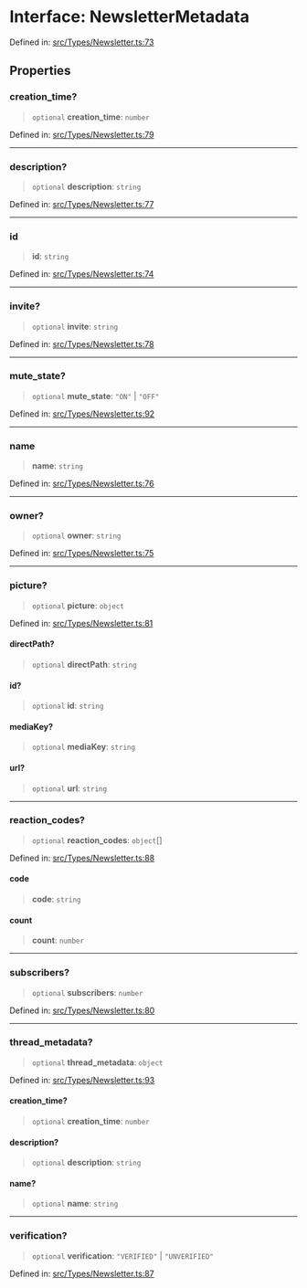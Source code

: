 # Interface: NewsletterMetadata

Defined in: [src/Types/Newsletter.ts:73](https://github.com/Fokusdotid/bail/blob/546bbbb35e652e95f45982a71bee62b2c682e4eb/src/Types/Newsletter.ts#L73)

## Properties

### creation\_time?

> `optional` **creation\_time**: `number`

Defined in: [src/Types/Newsletter.ts:79](https://github.com/Fokusdotid/bail/blob/546bbbb35e652e95f45982a71bee62b2c682e4eb/src/Types/Newsletter.ts#L79)

***

### description?

> `optional` **description**: `string`

Defined in: [src/Types/Newsletter.ts:77](https://github.com/Fokusdotid/bail/blob/546bbbb35e652e95f45982a71bee62b2c682e4eb/src/Types/Newsletter.ts#L77)

***

### id

> **id**: `string`

Defined in: [src/Types/Newsletter.ts:74](https://github.com/Fokusdotid/bail/blob/546bbbb35e652e95f45982a71bee62b2c682e4eb/src/Types/Newsletter.ts#L74)

***

### invite?

> `optional` **invite**: `string`

Defined in: [src/Types/Newsletter.ts:78](https://github.com/Fokusdotid/bail/blob/546bbbb35e652e95f45982a71bee62b2c682e4eb/src/Types/Newsletter.ts#L78)

***

### mute\_state?

> `optional` **mute\_state**: `"ON"` \| `"OFF"`

Defined in: [src/Types/Newsletter.ts:92](https://github.com/Fokusdotid/bail/blob/546bbbb35e652e95f45982a71bee62b2c682e4eb/src/Types/Newsletter.ts#L92)

***

### name

> **name**: `string`

Defined in: [src/Types/Newsletter.ts:76](https://github.com/Fokusdotid/bail/blob/546bbbb35e652e95f45982a71bee62b2c682e4eb/src/Types/Newsletter.ts#L76)

***

### owner?

> `optional` **owner**: `string`

Defined in: [src/Types/Newsletter.ts:75](https://github.com/Fokusdotid/bail/blob/546bbbb35e652e95f45982a71bee62b2c682e4eb/src/Types/Newsletter.ts#L75)

***

### picture?

> `optional` **picture**: `object`

Defined in: [src/Types/Newsletter.ts:81](https://github.com/Fokusdotid/bail/blob/546bbbb35e652e95f45982a71bee62b2c682e4eb/src/Types/Newsletter.ts#L81)

#### directPath?

> `optional` **directPath**: `string`

#### id?

> `optional` **id**: `string`

#### mediaKey?

> `optional` **mediaKey**: `string`

#### url?

> `optional` **url**: `string`

***

### reaction\_codes?

> `optional` **reaction\_codes**: `object`[]

Defined in: [src/Types/Newsletter.ts:88](https://github.com/Fokusdotid/bail/blob/546bbbb35e652e95f45982a71bee62b2c682e4eb/src/Types/Newsletter.ts#L88)

#### code

> **code**: `string`

#### count

> **count**: `number`

***

### subscribers?

> `optional` **subscribers**: `number`

Defined in: [src/Types/Newsletter.ts:80](https://github.com/Fokusdotid/bail/blob/546bbbb35e652e95f45982a71bee62b2c682e4eb/src/Types/Newsletter.ts#L80)

***

### thread\_metadata?

> `optional` **thread\_metadata**: `object`

Defined in: [src/Types/Newsletter.ts:93](https://github.com/Fokusdotid/bail/blob/546bbbb35e652e95f45982a71bee62b2c682e4eb/src/Types/Newsletter.ts#L93)

#### creation\_time?

> `optional` **creation\_time**: `number`

#### description?

> `optional` **description**: `string`

#### name?

> `optional` **name**: `string`

***

### verification?

> `optional` **verification**: `"VERIFIED"` \| `"UNVERIFIED"`

Defined in: [src/Types/Newsletter.ts:87](https://github.com/Fokusdotid/bail/blob/546bbbb35e652e95f45982a71bee62b2c682e4eb/src/Types/Newsletter.ts#L87)
